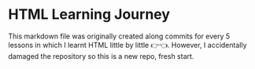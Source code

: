 # HTML Learning Journey

This markdown file was originally created along commits for every 5 lessons in which I learnt HTML little by little 👉👈. However, I accidentally damaged the repository so this is a new repo, fresh start.
